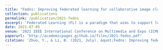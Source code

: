 ```yaml
---
title: "Fedns: Improving federated learning for collaborative image classification on mobile clients"
collection: publications
permalink: /publication/2021-fedns
excerpt: 'Federated Learning (FL) is a paradigm that aims to support loosely connected clients in learning a global model collaboratively with the help of a centralized server. The most popular FL algorithm is Federated Averaging (FedAvg), which is based on taking weighted average of the client models, with the weights determined largely based on dataset sizes at the clients. In this paper, we propose a new approach, termed Federated Node Selection (FedNS), for the server’s global model aggregation in the FL setting. FedNS filters and re-weights the clients’ models at the node/kernel level, hence leading to a potentially better global model by fusing the best components of the clients. Using collaborative image classification as an example, we show with experiments from multiple datasets and networks that FedNS can consistently achieve improved performance over FedAvg.'
date: 2021-07-05
venue: '2021 IEEE International Conference on Multimedia and Expo (ICME)'
paperurl: 'http://academicpages.github.io/files/2021-fedns.pdf'
citation: 'Zhuo, Y., & Li, B. (2021, July). &quot;Fedns: Improving federated learning for collaborative image classification on mobile clients. &quot; <i>2021 IEEE International Conference on Multimedia and Expo (ICME)</i>. (pp. 1-6). IEEE.'
---
```

